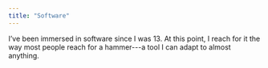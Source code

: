 ```yaml
---
title: "Software"
---
```

I’ve been immersed in software since I was 13. At this point, I reach for it the way most people reach for a hammer---a tool I can adapt to almost anything.
